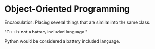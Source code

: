# Object-Oriented Programming

Encapsulation: Placing several things that are similar into the same class.

"C++ is not a battery included language."

Python would be considered a battery included language.

